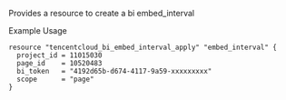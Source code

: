 Provides a resource to create a bi embed_interval

Example Usage

```hcl
resource "tencentcloud_bi_embed_interval_apply" "embed_interval" {
  project_id = 11015030
  page_id    = 10520483
  bi_token   = "4192d65b-d674-4117-9a59-xxxxxxxxx"
  scope      = "page"
}
```